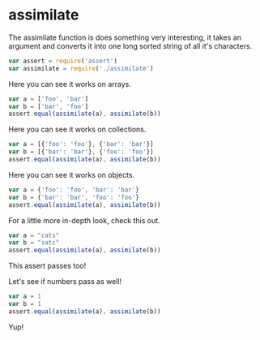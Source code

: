 # assimilate

The assimilate function is does something very interesting, it takes an argument and converts it into one long sorted string of all it's characters.

```javascript
var assert = require('assert')
var assimilate = require('./assimilate')
```

Here you can see it works on arrays.

```javascript
var a = ['foo', 'bar']
var b = ['bar', 'foo']
assert.equal(assimilate(a), assimilate(b))
```

Here you can see it works on collections.

```javascript
var a = [{'foo': 'foo'}, {'bar': 'bar'}]
var b = [{'bar': 'bar'}, {'foo': 'foo'}]
assert.equal(assimilate(a), assimilate(b))
```

Here you can see it works on objects.

```javascript
var a = {'foo': 'foo', 'bar': 'bar'}
var b = {'bar': 'bar', 'foo': 'foo'}
assert.equal(assimilate(a), assimilate(b))
```

For a little more in-depth look, check this out.

```javascript
var a = "cats"
var b = "satc"
assert.equal(assimilate(a), assimilate(b))
```

This assert passes too!

Let's see if numbers pass as well!

```javascript
var a = 1
var b = 1
assert.equal(assimilate(a), assimilate(b))
```

Yup!

<!-- START doctoc -->
<!-- END doctoc -->
